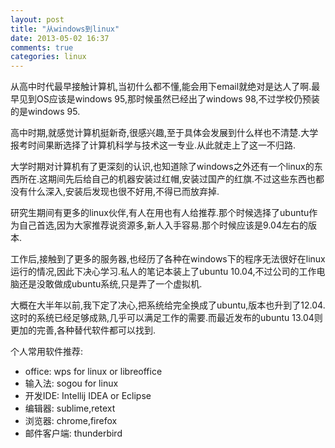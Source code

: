```yaml
---
layout: post
title: "从windows到linux"
date: 2013-05-02 16:37
comments: true
categories: linux
---
```

从高中时代最早接触计算机,当初什么都不懂,能会用下email就绝对是达人了啊.最早见到OS应该是windows 95,那时候虽然已经出了windows 98,不过学校仍预装的是windows 95.   

高中时期,就感觉计算机挺新奇,很感兴趣,至于具体会发展到什么样也不清楚.大学报考时间果断选择了计算机科学与技术这一专业.从此就走上了这一不归路.    

大学时期对计算机有了更深刻的认识,也知道除了windows之外还有一个linux的东西所在.这期间先后给自己的机器安装过红帽,安装过国产的红旗.不过这些东西也都没有什么深入,安装后发现也很不好用,不得已而放弃掉.    

研究生期间有更多的linux伙伴,有人在用也有人给推荐.那个时候选择了ubuntu作为自己首选,因为大家推荐说资源多,新人入手容易.那个时候应该是9.04左右的版本.    

工作后,接触到了更多的服务器,也经历了各种在windows下的程序无法很好在linux运行的情况,因此下决心学习.私人的笔记本装上了ubuntu 10.04,不过公司的工作电脑还是没敢做成ubuntu系统,只是弄了一个虚拟机.    

大概在大半年以前,我下定了决心,把系统给完全换成了ubuntu,版本也升到了12.04.这时的系统已经足够成熟,几乎可以满足工作的需要.而最近发布的ubuntu 13.04则更加的完善,各种替代软件都可以找到.

个人常用软件推荐:   

* office: wps for linux  or libreoffice
* 输入法:  sogou for linux
* 开发IDE: Intellij IDEA or Eclipse
* 编辑器: sublime,retext
* 浏览器: chrome,firefox
* 邮件客户端: thunderbird